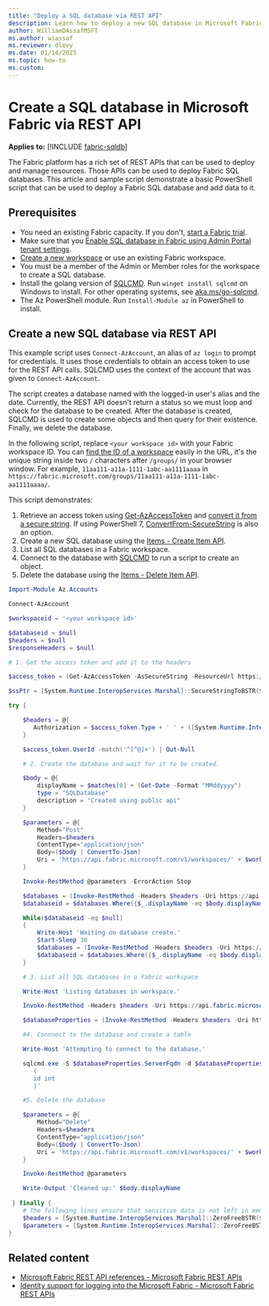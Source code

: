 ```yaml
---
title: "Deploy a SQL database via REST API"
description: Learn how to deploy a new SQL database in Microsoft Fabric using REST API.
author: WilliamDAssafMSFT
ms.author: wiassaf
ms.reviewer: dlevy
ms.date: 01/14/2025
ms.topic: how-to
ms.custom:
---
```

# Create a SQL database in Microsoft Fabric via REST API

**Applies to:** [!INCLUDE [fabric-sqldb](../includes/applies-to-version/fabric-sqldb.md)]

The Fabric platform has a rich set of REST APIs that can be used to deploy and manage resources. Those APIs can be used to deploy Fabric SQL databases. This article and sample script demonstrate a basic PowerShell script that can be used to deploy a Fabric SQL database and add data to it.

## Prerequisites

- You need an existing Fabric capacity. If you don't, [start a Fabric trial](../../fundamentals/fabric-trial.md).
- Make sure that you [Enable SQL database in Fabric using Admin Portal tenant settings](enable.md).
- [Create a new workspace](../../fundamentals/workspaces.md) or use an existing Fabric workspace.
- You must be a member of the Admin or Member roles for the workspace to create a SQL database.
- Install the golang version of [SQLCMD](/sql/tools/sqlcmd/sqlcmd-utility). Run `winget install sqlcmd` on Windows to install. For other operating systems, see [aka.ms/go-sqlcmd](https://aka.ms/go-sqlcmd).
- The Az PowerShell module. Run `Install-Module az` in PowerShell to install.

## Create a new SQL database via REST API

This example script uses `Connect-AzAccount`, an alias of `az login` to prompt for credentials. It uses those credentials to obtain an access token to use for the REST API calls. SQLCMD uses the context of the account that was given to `Connect-AzAccount`.

The script creates a database named with the logged-in user's alias and the date. Currently, the REST API doesn't return a status so we must loop and check for the database to be created. After the database is created, SQLCMD is used to create some objects and then query for their existence. Finally, we delete the database.

In the following script, replace `<your workspace id>` with your Fabric workspace ID. You can [find the ID of a workspace](../../admin/portal-workspace.md#identify-your-workspace-id) easily in the URL, it's the unique string inside two `/` characters after `/groups/` in your browser window. For example, `11aa111-a11a-1111-1abc-aa1111aaaa` in `https://fabric.microsoft.com/groups/11aa111-a11a-1111-1abc-aa1111aaaa/`.
 
This script demonstrates:
 1. Retrieve an access token using [Get-AzAccessToken](/powershell/module/az.accounts/get-azaccesstoken) and [convert it from a secure string](/powershell/azure/faq?view=azps-13.1.0&preserve-view=true#how-can-i-convert-a-securestring-to-plain-text-in-powershell-). If using PowerShell 7, [ConvertFrom-SecureString](/powershell/module/microsoft.powershell.security/convertfrom-securestring?view=powershell-7.4&preserve-view=true#example-4-convert-a-secure-string-directly-to-a-plaintext-string) is also an option.
 1. Create a new SQL database using the [Items - Create Item API](/rest/api/fabric/core/items/create-item).
 1. List all SQL databases in a Fabric workspace.
 1. Connect to the database with [SQLCMD](/sql/tools/sqlcmd/sqlcmd-utility) to run a script to create an object.
 1. Delete the database using the [Items - Delete Item API](/rest/api/fabric/core/items/delete-item).

```powershell
Import-Module Az.Accounts

Connect-AzAccount

$workspaceid = '<your workspace id>'

$databaseid = $null 
$headers = $null
$responseHeaders = $null 

# 1. Get the access token and add it to the headers

$access_token = (Get-AzAccessToken -AsSecureString -ResourceUrl https://api.fabric.microsoft.com) 

$ssPtr = [System.Runtime.InteropServices.Marshal]::SecureStringToBSTR($access_token.Token)

try {

    $headers = @{ 
       Authorization = $access_token.Type + ' ' + ([System.Runtime.InteropServices.Marshal]::PtrToStringBSTR($ssPtr))
    }

    $access_token.UserId -match('^[^@]+') | Out-Null

    # 2. Create the database and wait for it to be created.

    $body = @{
        displayName = $matches[0] + (Get-Date -Format "MMddyyyy")
        type = "SQLDatabase"
        description = "Created using public api"
    }

    $parameters = @{
        Method="Post"
        Headers=$headers
        ContentType="application/json"
        Body=($body | ConvertTo-Json)
        Uri = 'https://api.fabric.microsoft.com/v1/workspaces/' + $workspaceid + '/items'
    }

    Invoke-RestMethod @parameters -ErrorAction Stop

    $databases = (Invoke-RestMethod -Headers $headers -Uri https://api.fabric.microsoft.com/v1/workspaces/$($workspaceid)/SqlDatabases).value
    $databaseid = $databases.Where({$_.displayName -eq $body.displayName}).id

    While($databaseid -eq $null)
    {
        Write-Host 'Waiting on database create.'
        Start-Sleep 30
        $databases = (Invoke-RestMethod -Headers $headers -Uri https://api.fabric.microsoft.com/v1/workspaces/$($workspaceid)/SqlDatabases).value
        $databaseid = $databases.Where({$_.displayName -eq $body.displayName}).id
    }

    # 3. List all SQL databases in a Fabric workspace

    Write-Host 'Listing databases in workspace.'

    Invoke-RestMethod -Headers $headers -Uri https://api.fabric.microsoft.com/v1/workspaces/$($workspaceid)/items?type=SQlDatabase | select -ExpandProperty Value | ft

    $databaseProperties = (Invoke-RestMethod -Headers $headers -Uri https://api.fabric.microsoft.com/v1/workspaces/$($workspaceid)/SqlDatabases/$($databaseid) | select -ExpandProperty Properties)

    #4. Connnect to the database and create a table

    Write-Host 'Attempting to connect to the database.'

    sqlcmd.exe -S $databaseProperties.ServerFqdn -d $databaseProperties.DatabaseName -G -Q 'create table test2 
       ( 
       id int 
       )' 

    #5. Delete the database

    $parameters = @{
        Method="Delete"
        Headers=$headers
        ContentType="application/json"
        Body=($body | ConvertTo-Json)
        Uri = 'https://api.fabric.microsoft.com/v1/workspaces/' + $workspaceid + '/items/' + $databaseid
    }

    Invoke-RestMethod @parameters

    Write-Output 'Cleaned up:' $body.displayName
 
 } finally {
    # The following lines ensure that sensitive data is not left in memory.
    $headers = [System.Runtime.InteropServices.Marshal]::ZeroFreeBSTR($ssPtr)
    $parameters = [System.Runtime.InteropServices.Marshal]::ZeroFreeBSTR($ssPtr)
}
```

## Related content

- [Microsoft Fabric REST API references - Microsoft Fabric REST APIs](/rest/api/fabric/articles/)
- [Identity support for logging into the Microsoft Fabric - Microsoft Fabric REST APIs](/rest/api/fabric/articles/identity-support)
